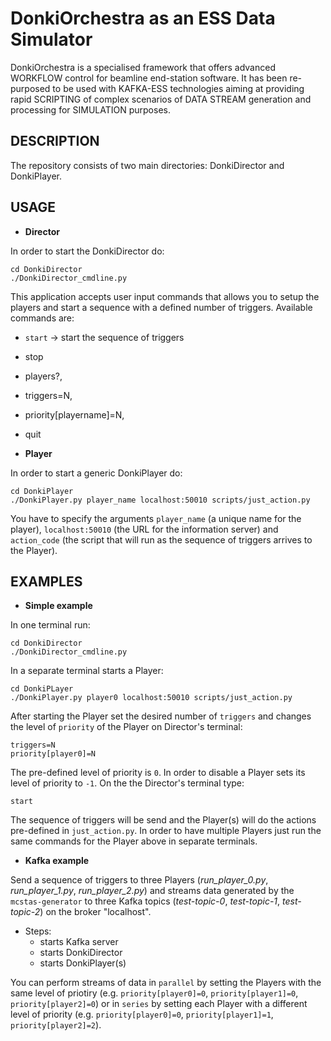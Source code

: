 DonkiOrchestra as an ESS Data Simulator
=======================================

DonkiOrchestra is a specialised framework that offers advanced WORKFLOW control for beamline end-station software. It has been re-purposed to be used with KAFKA-ESS technologies aiming at providing rapid SCRIPTING of complex scenarios of DATA STREAM generation and processing for SIMULATION purposes.


DESCRIPTION
-----------

The repository consists of two main directories: DonkiDirector and DonkiPlayer.

USAGE
-----

* **Director**

In order to start the DonkiDirector do:
```
cd DonkiDirector
./DonkiDirector_cmdline.py
```
This application accepts user input commands that allows you to setup the players and start a sequence with a defined number of triggers. Available commands are:

 * `start` -> start the sequence of triggers
 * stop
 * players?,
 * triggers=N,
 * priority[playername]=N,
 * quit

* **Player**

In order to start a generic DonkiPlayer do:
```
cd DonkiPlayer
./DonkiPlayer.py player_name localhost:50010 scripts/just_action.py
```
You have to specify the arguments `player_name` (a unique name for the player), `localhost:50010` (the URL for the information server) and `action_code` (the script that will run as the sequence of triggers arrives to the Player).

EXAMPLES
--------

* **Simple example**

In one terminal run:
```
cd DonkiDirector
./DonkiDirector_cmdline.py
```
In a separate terminal starts a Player:
```
cd DonkiPLayer
./DonkiPlayer.py player0 localhost:50010 scripts/just_action.py
```
After starting the Player set the desired number of `triggers` and changes the level of `priority` of the Player on Director's terminal:
```
triggers=N
priority[player0]=N
```
The pre-defined level of priority is `0`. In order to disable a Player sets its level of priority to `-1`.
On the the Director's terminal type:
```
start
```
The sequence of triggers will be send and the Player(s) will do the actions pre-defined in `just_action.py`. In order to have multiple Players just run the same commands for the Player above in separate terminals.

* **Kafka example**

Send a sequence of triggers to three Players (*run_player_0.py*, *run_player_1.py*, *run_player_2.py*) and streams data generated by the `mcstas-generator` to three Kafka topics (*test-topic-0*, *test-topic-1*, *test-topic-2*) on the broker "localhost".

  * Steps:
    - starts Kafka server
    - starts DonkiDirector
    - starts DonkiPlayer(s)

You can perform streams of data in `parallel` by setting the Players with the same level of priotiry (e.g. `priority[player0]=0`, `priority[player1]=0`, `priority[player2]=0`) or in `series` by setting each Player with a different level of priority (e.g. `priority[player0]=0`, `priority[player1]=1`, `priority[player2]=2`).
    



